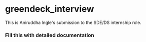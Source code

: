# greendeck_interview
This is Aniruddha Ingle's submission to the SDE/DS internship role.
### Fill this with detailed documentation
